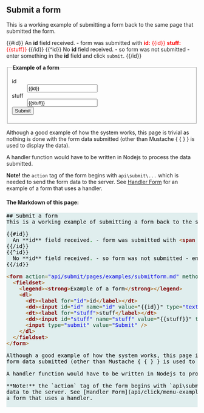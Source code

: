 ## Submit a form
This is a working example of submitting a form back to the same page that submitted the form.

{{#id}}
  An **id** field received. - form was submitted with <span style="color:red;">**id:** {{id}} **stuff:** {{stuff}}</span>
{{/id}}
{{^id}}
  No **id** field received. - so form was not submitted - enter something in the **id** field and click `submit`.
{{/id}}

<form action="api/submit/pages/examples/submitform.md" method="post">
  <fieldset>
    <legend><strong>Example of a form</strong></legend>
    <dl>
      <dt><label for="id">id</label></dt>
      <dd><input id="id" name="id" value="{{id}}" type="text" /></dd>
      <dt><label for="stuff">stuff</label></dt>
      <dd><input id="stuff" name="stuff" value="{{stuff}}" type="text" /></dd>
      <input type="submit" value="Submit" />
    </dl>
  </fieldset>
</form>

Although a good example of how the system works, this page is trivial as nothing is done with the
form data submitted (other than Mustache { { } } is used to display the data).

A handler function would have to be written in Nodejs to process the data submitted.

**Note!** the `action` tag of the form begins with `api\submit\...` which is needed to send the form
data to the server. See [Handler Form](api/click/menu-examples/pages/examples/users.md) for an example of
a form that uses a handler.

#### The Markdown of this page:

<pre style='color:#000000;background:#E0EEEE;'>## Submit a form
This is a working example of submitting a form back to the same page that submitted the form<span style='color:#008c00; '>.</span>

&#123&#123#id&#125&#125
  An **id** field received<span style='color:#008c00; '>.</span> - form was submitted with <span style='color:#a65700; '>&lt;</span><span style='color:#800000; font-weight:bold; '>span</span><span style='color:#274796; '> </span><span style='color:#074726; '>style</span><span style='color:#808030; '>=</span><span style='color:#0000e6; '>"</span><span style='color:#bb7977; font-weight:bold; '>color</span><span style='color:#808030; '>:</span><span style='color:#797997; '>red</span><span style='color:#800080; '>;</span><span style='color:#0000e6; '>"</span><span style='color:#a65700; '>></span>**id:** &#123&#123id&#125&#125 **stuff:** &#123&#123stuff&#125&#125<span style='color:#a65700; '>&lt;/</span><span style='color:#800000; font-weight:bold; '>span</span><span style='color:#a65700; '>></span>
&#123&#123/id&#125&#125
&#123&#123^id&#125&#125
  No **id** field received<span style='color:#008c00; '>.</span> - so form was not submitted - enter something in the **id** field and click `submit`.
&#123&#123/id&#125&#125

<span style='color:#a65700; '>&lt;</span><span style='color:#800000; font-weight:bold; '>form</span><span style='color:#274796; '> </span><span style='color:#074726; '>action</span><span style='color:#808030; '>=</span><span style='color:#0000e6; '>"api/submit/pages/examples/submitform.md"</span><span style='color:#274796; '> </span><span style='color:#074726; '>method</span><span style='color:#808030; '>=</span><span style='color:#0000e6; '>"post"</span><span style='color:#a65700; '>></span>
  <span style='color:#a65700; '>&lt;</span><span style='color:#800000; font-weight:bold; '>fieldset</span><span style='color:#a65700; '>></span>
    <span style='color:#a65700; '>&lt;</span><span style='color:#800000; font-weight:bold; '>legend</span><span style='color:#a65700; '>></span><span style='color:#a65700; '>&lt;</span><span style='color:#800000; font-weight:bold; '>strong</span><span style='color:#a65700; '>></span>Example of a form<span style='color:#a65700; '>&lt;/</span><span style='color:#800000; font-weight:bold; '>strong</span><span style='color:#a65700; '>></span><span style='color:#a65700; '>&lt;/</span><span style='color:#800000; font-weight:bold; '>legend</span><span style='color:#a65700; '>></span>
    <span style='color:#a65700; '>&lt;</span><span style='color:#800000; font-weight:bold; '>dl</span><span style='color:#a65700; '>></span>
      <span style='color:#a65700; '>&lt;</span><span style='color:#800000; font-weight:bold; '>dt</span><span style='color:#a65700; '>></span><span style='color:#a65700; '>&lt;</span><span style='color:#800000; font-weight:bold; '>label</span><span style='color:#274796; '> </span><span style='color:#074726; '>for</span><span style='color:#808030; '>=</span><span style='color:#0000e6; '>"id"</span><span style='color:#a65700; '>></span>id<span style='color:#a65700; '>&lt;/</span><span style='color:#800000; font-weight:bold; '>label</span><span style='color:#a65700; '>></span><span style='color:#a65700; '>&lt;/</span><span style='color:#800000; font-weight:bold; '>dt</span><span style='color:#a65700; '>></span>
      <span style='color:#a65700; '>&lt;</span><span style='color:#800000; font-weight:bold; '>dd</span><span style='color:#a65700; '>></span><span style='color:#a65700; '>&lt;</span><span style='color:#800000; font-weight:bold; '>input</span><span style='color:#274796; '> </span><span style='color:#074726; '>id</span><span style='color:#808030; '>=</span><span style='color:#0000e6; '>"id"</span><span style='color:#274796; '> </span><span style='color:#074726; '>name</span><span style='color:#808030; '>=</span><span style='color:#0000e6; '>"id"</span><span style='color:#274796; '> </span><span style='color:#074726; '>value</span><span style='color:#808030; '>=</span>"&#123&#123id&#125&#125"<span style='color:#274796; '> </span><span style='color:#074726; '>type</span><span style='color:#808030; '>=</span><span style='color:#0000e6; '>"text"</span><span style='color:#274796; '> </span><span style='color:#a65700; '>/></span><span style='color:#a65700; '>&lt;/</span><span style='color:#800000; font-weight:bold; '>dd</span><span style='color:#a65700; '>></span>
      <span style='color:#a65700; '>&lt;</span><span style='color:#800000; font-weight:bold; '>dt</span><span style='color:#a65700; '>></span><span style='color:#a65700; '>&lt;</span><span style='color:#800000; font-weight:bold; '>label</span><span style='color:#274796; '> </span><span style='color:#074726; '>for</span><span style='color:#808030; '>=</span><span style='color:#0000e6; '>"stuff"</span><span style='color:#a65700; '>></span>stuff<span style='color:#a65700; '>&lt;/</span><span style='color:#800000; font-weight:bold; '>label</span><span style='color:#a65700; '>></span><span style='color:#a65700; '>&lt;/</span><span style='color:#800000; font-weight:bold; '>dt</span><span style='color:#a65700; '>></span>
      <span style='color:#a65700; '>&lt;</span><span style='color:#800000; font-weight:bold; '>dd</span><span style='color:#a65700; '>></span><span style='color:#a65700; '>&lt;</span><span style='color:#800000; font-weight:bold; '>input</span><span style='color:#274796; '> </span><span style='color:#074726; '>id</span><span style='color:#808030; '>=</span><span style='color:#0000e6; '>"stuff"</span><span style='color:#274796; '> </span><span style='color:#074726; '>name</span><span style='color:#808030; '>=</span><span style='color:#0000e6; '>"stuff"</span><span style='color:#274796; '> </span><span style='color:#074726; '>value</span><span style='color:#808030; '>=</span>"&#123&#123stuff&#125&#125"<span style='color:#274796; '> </span><span style='color:#074726; '>type</span><span style='color:#808030; '>=</span><span style='color:#0000e6; '>"text"</span><span style='color:#274796; '> </span><span style='color:#a65700; '>/></span><span style='color:#a65700; '>&lt;/</span><span style='color:#800000; font-weight:bold; '>dd</span><span style='color:#a65700; '>></span>
      <span style='color:#a65700; '>&lt;</span><span style='color:#800000; font-weight:bold; '>input</span><span style='color:#274796; '> </span><span style='color:#074726; '>type</span><span style='color:#808030; '>=</span><span style='color:#0000e6; '>"submit"</span><span style='color:#274796; '> </span><span style='color:#074726; '>value</span><span style='color:#808030; '>=</span><span style='color:#0000e6; '>"Submit"</span><span style='color:#274796; '> </span><span style='color:#a65700; '>/></span>
    <span style='color:#a65700; '>&lt;/</span><span style='color:#800000; font-weight:bold; '>dl</span><span style='color:#a65700; '>></span>
  <span style='color:#a65700; '>&lt;/</span><span style='color:#800000; font-weight:bold; '>fieldset</span><span style='color:#a65700; '>></span>
<span style='color:#a65700; '>&lt;/</span><span style='color:#800000; font-weight:bold; '>form</span><span style='color:#a65700; '>></span>

Although a good example of how the system works, this page is trivial as nothing is done with the
form data submitted (other than Mustache { { } } is used to display the data).

A handler function would have to be written in Nodejs to process the data submitted<span style='color:#008c00; '>.</span>

**Note!** the `action` tag of the form begins with `api\submit\...` which is needed to send the form
data to the server. See [Handler Form](api/click/menu-examples/pages/examples/users.md) for an example of
a form that uses a handler.

</pre>